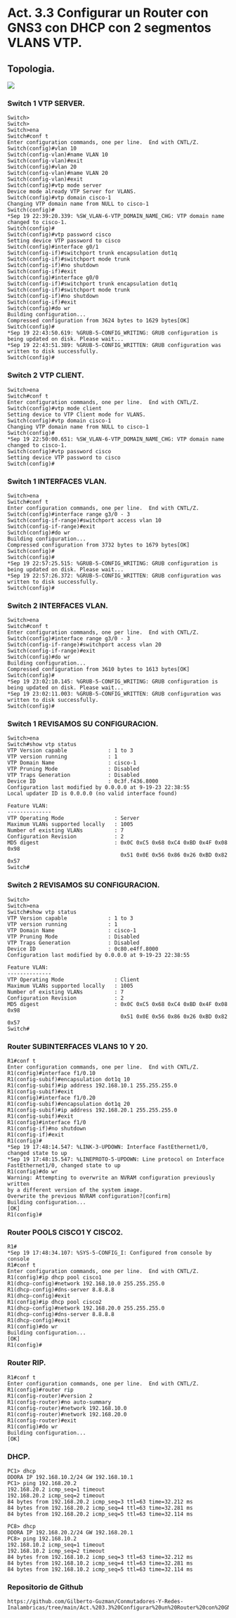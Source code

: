 # Act. 3.3 Configurar un Router con GNS3 con DHCP con 2 segmentos VLANS VTP.

## Topologia.

![](imgs/capture_1.png)

### Switch 1 VTP SERVER.

    Switch>
    Switch>
    Switch>ena
    Switch#conf t
    Enter configuration commands, one per line.  End with CNTL/Z.
    Switch(config)#vlan 10
    Switch(config-vlan)#name VLAN 10
    Switch(config-vlan)#exit
    Switch(config)#vlan 20
    Switch(config-vlan)#name VLAN 20
    Switch(config-vlan)#exit
    Switch(config)#vtp mode server
    Device mode already VTP Server for VLANS.
    Switch(config)#vtp domain cisco-1
    Changing VTP domain name from NULL to cisco-1
    Switch(config)#
    *Sep 19 22:39:20.339: %SW_VLAN-6-VTP_DOMAIN_NAME_CHG: VTP domain name changed to cisco-1.
    Switch(config)#
    Switch(config)#vtp password cisco
    Setting device VTP password to cisco
    Switch(config)#interface g0/1
    Switch(config-if)#switchport trunk encapsulation dot1q
    Switch(config-if)#switchport mode trunk
    Switch(config-if)#no shutdown
    Switch(config-if)#exit
    Switch(config)#interface g0/0
    Switch(config-if)#switchport trunk encapsulation dot1q
    Switch(config-if)#switchport mode trunk
    Switch(config-if)#no shutdown
    Switch(config-if)#exit
    Switch(config)#do wr
    Building configuration...
    Compressed configuration from 3624 bytes to 1629 bytes[OK]
    Switch(config)#
    *Sep 19 22:43:50.619: %GRUB-5-CONFIG_WRITING: GRUB configuration is being updated on disk. Please wait...
    *Sep 19 22:43:51.389: %GRUB-5-CONFIG_WRITTEN: GRUB configuration was written to disk successfully.
    Switch(config)#

### Switch 2 VTP CLIENT.

    Switch>ena
    Switch#conf t
    Enter configuration commands, one per line.  End with CNTL/Z.
    Switch(config)#vtp mode client
    Setting device to VTP Client mode for VLANS.
    Switch(config)#vtp domain cisco-1
    Changing VTP domain name from NULL to cisco-1
    Switch(config)#
    *Sep 19 22:50:00.651: %SW_VLAN-6-VTP_DOMAIN_NAME_CHG: VTP domain name changed to cisco-1.
    Switch(config)#vtp password cisco
    Setting device VTP password to cisco
    Switch(config)#

### Switch 1 INTERFACES VLAN.

    Switch>ena
    Switch#conf t
    Enter configuration commands, one per line.  End with CNTL/Z.
    Switch(config)#interface range g3/0 - 3
    Switch(config-if-range)#switchport access vlan 10
    Switch(config-if-range)#exit
    Switch(config)#do wr
    Building configuration...
    Compressed configuration from 3732 bytes to 1679 bytes[OK]
    Switch(config)#
    Switch(config)#
    *Sep 19 22:57:25.515: %GRUB-5-CONFIG_WRITING: GRUB configuration is being updated on disk. Please wait...
    *Sep 19 22:57:26.372: %GRUB-5-CONFIG_WRITTEN: GRUB configuration was written to disk successfully.
    Switch(config)#

### Switch 2 INTERFACES VLAN.

    Switch>ena
    Switch#conf t
    Enter configuration commands, one per line.  End with CNTL/Z.
    Switch(config)#interface range g3/0 - 3
    Switch(config-if-range)#switchport access vlan 20
    Switch(config-if-range)#exit
    Switch(config)#do wr
    Building configuration...
    Compressed configuration from 3610 bytes to 1613 bytes[OK]
    Switch(config)#
    *Sep 19 23:02:10.145: %GRUB-5-CONFIG_WRITING: GRUB configuration is being updated on disk. Please wait...
    *Sep 19 23:02:11.003: %GRUB-5-CONFIG_WRITTEN: GRUB configuration was written to disk successfully.
    Switch(config)#

### Switch 1 REVISAMOS SU CONFIGURACION.

    Switch>ena
    Switch#show vtp status
    VTP Version capable             : 1 to 3
    VTP version running             : 1
    VTP Domain Name                 : cisco-1
    VTP Pruning Mode                : Disabled
    VTP Traps Generation            : Disabled
    Device ID                       : 0c3f.f436.8000
    Configuration last modified by 0.0.0.0 at 9-19-23 22:38:55
    Local updater ID is 0.0.0.0 (no valid interface found)

    Feature VLAN:
    --------------
    VTP Operating Mode                : Server
    Maximum VLANs supported locally   : 1005
    Number of existing VLANs          : 7
    Configuration Revision            : 2
    MD5 digest                        : 0x0C 0xC5 0x68 0xC4 0xBD 0x4F 0x08 0x98
                                        0x51 0x0E 0x56 0x86 0x26 0xBD 0x82 0x57
    Switch#

### Switch 2 REVISAMOS SU CONFIGURACION.

    Switch>
    Switch>ena
    Switch#show vtp status
    VTP Version capable             : 1 to 3
    VTP version running             : 1
    VTP Domain Name                 : cisco-1
    VTP Pruning Mode                : Disabled
    VTP Traps Generation            : Disabled
    Device ID                       : 0c80.e4ff.8000
    Configuration last modified by 0.0.0.0 at 9-19-23 22:38:55

    Feature VLAN:
    --------------
    VTP Operating Mode                : Client
    Maximum VLANs supported locally   : 1005
    Number of existing VLANs          : 7
    Configuration Revision            : 2
    MD5 digest                        : 0x0C 0xC5 0x68 0xC4 0xBD 0x4F 0x08 0x98
                                        0x51 0x0E 0x56 0x86 0x26 0xBD 0x82 0x57
    Switch#

### Router SUBINTERFACES VLANS 10 Y 20.

    R1#conf t
    Enter configuration commands, one per line.  End with CNTL/Z.
    R1(config)#interface f1/0.10
    R1(config-subif)#encapsulation dot1q 10
    R1(config-subif)#ip address 192.168.10.1 255.255.255.0
    R1(config-subif)#exit
    R1(config)#interface f1/0.20
    R1(config-subif)#encapsulation dot1q 20
    R1(config-subif)#ip address 192.168.20.1 255.255.255.0
    R1(config-subif)#exit
    R1(config)#interface f1/0
    R1(config-if)#no shutdown
    R1(config-if)#exit
    R1(config)#
    *Sep 19 17:48:14.547: %LINK-3-UPDOWN: Interface FastEthernet1/0, changed state to up
    *Sep 19 17:48:15.547: %LINEPROTO-5-UPDOWN: Line protocol on Interface FastEthernet1/0, changed state to up
    R1(config)#do wr
    Warning: Attempting to overwrite an NVRAM configuration previously written
    by a different version of the system image.
    Overwrite the previous NVRAM configuration?[confirm]
    Building configuration...
    [OK]
    R1(config)#

### Router POOLS CISCO1 Y CISCO2.

    R1#
    *Sep 19 17:48:34.107: %SYS-5-CONFIG_I: Configured from console by console
    R1#conf t
    Enter configuration commands, one per line.  End with CNTL/Z.
    R1(config)#ip dhcp pool cisco1
    R1(dhcp-config)#network 192.168.10.0 255.255.255.0
    R1(dhcp-config)#dns-server 8.8.8.8
    R1(dhcp-config)#exit
    R1(config)#ip dhcp pool cisco2
    R1(dhcp-config)#network 192.168.20.0 255.255.255.0
    R1(dhcp-config)#dns-server 8.8.8.8
    R1(dhcp-config)#exit
    R1(config)#do wr
    Building configuration...
    [OK]
    R1(config)#

### Router RIP.

    R1#conf t
    Enter configuration commands, one per line.  End with CNTL/Z.
    R1(config)#router rip
    R1(config-router)#version 2
    R1(config-router)#no auto-summary
    R1(config-router)#network 192.168.10.0
    R1(config-router)#network 192.168.20.0
    R1(config-router)#exit
    R1(config)#do wr
    Building configuration...
    [OK]

### DHCP.

    PC1> dhcp
    DDORA IP 192.168.10.2/24 GW 192.168.10.1
    PC1> ping 192.168.20.2
    192.168.20.2 icmp_seq=1 timeout
    192.168.20.2 icmp_seq=2 timeout
    84 bytes from 192.168.20.2 icmp_seq=3 ttl=63 time=32.212 ms
    84 bytes from 192.168.20.2 icmp_seq=4 ttl=63 time=32.281 ms
    84 bytes from 192.168.20.2 icmp_seq=5 ttl=63 time=32.114 ms

    PC8> dhcp
    DDORA IP 192.168.20.2/24 GW 192.168.20.1
    PC8> ping 192.168.10.2
    192.168.10.2 icmp_seq=1 timeout
    192.168.10.2 icmp_seq=2 timeout
    84 bytes from 192.168.10.2 icmp_seq=3 ttl=63 time=32.212 ms
    84 bytes from 192.168.10.2 icmp_seq=4 ttl=63 time=32.281 ms
    84 bytes from 192.168.10.2 icmp_seq=5 ttl=63 time=32.114 ms

### Repositorio de Github

    https://github.com/Gilberto-Guzman/Conmutadores-Y-Redes-Inalambricas/tree/main/Act.%203.3%20Configurar%20un%20Router%20con%20GNS3%20con%20DHCP%20con%202%20segmentos%20VLANS%20VTP

